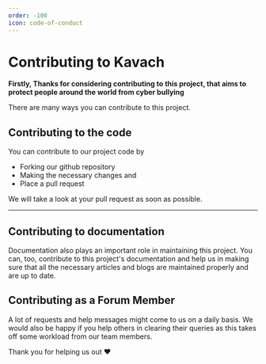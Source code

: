 ```yaml
---
order: -100
icon: code-of-conduct
---
```


# Contributing to Kavach

**Firstly, Thanks for considering contributing to this project, that aims to protect people around the world from cyber bullying**

There are many ways you can contribute to this project.

## Contributing to the code

You can contribute to our project code by

- Forking our github repository
- Making the necessary changes and
- Place a pull request

We will take a look at your pull request as soon as possible.

---

## Contributing to documentation

Documentation also plays an important role in maintaining this project. You can, too, contribute to this project's documentation and help us in making sure that all the necessary articles and blogs are maintained properly and are up to date.

## Contributing as a Forum Member

A lot of requests and help messages might come to us on a daily basis. We would also be happy if you help others in clearing their queries as this takes off some workload from our team members.

Thank you for helping us out :heart:
